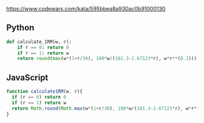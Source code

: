 https://www.codewars.com/kata/595bbea8a930ac0b91000130

## Python
```python
def calculate_1RM(w, r):
    if r == 0: return 0
    if r == 1: return w
    return round(max(w*(1+r/30), 100*w/(101.3-2.67123*r), w*r**(0.1)))
```

## JavaScript
```js
function calculate1RM(w, r){
  if (r == 0) return 0
  if (r == 1) return w
  return Math.round(Math.max(w*(1+r/30), 100*w/(101.3-2.67123*r), w*r**(0.1)))
}
```